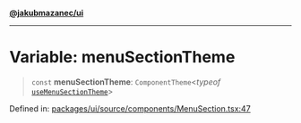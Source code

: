 [**@jakubmazanec/ui**](../README.md)

---

# Variable: menuSectionTheme

> `const` **menuSectionTheme**: `ComponentTheme`\<_typeof_
> [`useMenuSectionTheme`](../functions/useMenuSectionTheme.md)\>

Defined in:
[packages/ui/source/components/MenuSection.tsx:47](https://github.com/jakubmazanec/tools/blob/412167e80a7675933e43d5220a19d05130301e2d/packages/ui/source/components/MenuSection.tsx#L47)
